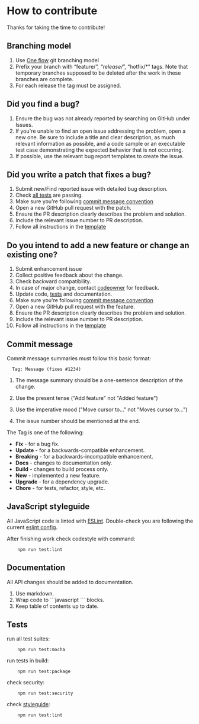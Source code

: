 # How to contribute

Thanks for taking the time to contribute!

## Branching model

1.  Use [One flow](https://www.endoflineblog.com/oneflow-a-git-branching-model-and-workflow) git branching model
2.  Prefix your branch with “feature/*”, “release/*”, “hotfix/\*” tags. Note that temporary branches supposed to be deleted after the work in these branches are complete.
3.  For each release the tag must be assigned.

## Did you find a bug?

1.  Ensure the bug was not already reported by searching on GitHub under Issues.
2.  If you're unable to find an open issue addressing the problem, open a new one. Be sure to include a title and clear description, as much relevant information as possible, and a code sample or an executable test case demonstrating the expected behavior that is not occurring.
3.  If possible, use the relevant bug report templates to create the issue.

## Did you write a patch that fixes a bug?

1.  Submit new/Find reported issue with detailed bug description.
2.  Check [all tests](#tests) are passing.
3.  Make sure you're following [commit message convention](#commit-message)
4.  Open a new GitHub pull request with the patch.
5.  Ensure the PR description clearly describes the problem and solution.
6.  Include the relevant issue number to PR description.
7.  Follow all instructions in the [template](PULL_REQUEST_TEMPLATE/pull_request_template.md)

## Do you intend to add a new feature or change an existing one?

1.  Submit enhancement issue
2.  Collect positive feedback about the change.
3.  Check backward compatibility.
4.  In case of major change, contact [codeowner](./CODEOWNERS) for feedback.
5.  Update code, [tests](#tests) and documentation.
6.  Make sure you're following [commit message convention](#commit-message)
7.  Open a new GitHub pull request with the feature.
8.  Ensure the PR description clearly describes the problem and solution.
9.  Include the relevant issue number to PR description.
10. Follow all instructions in the [template](PULL_REQUEST_TEMPLATE/pull_request_template.md)

## Commit message

Commit message summaries must follow this basic format:

      Tag: Message (fixes #1234)

1.  The message summary should be a one-sentence description of the change.

2.  Use the present tense ("Add feature" not "Added feature")

3.  Use the imperative mood ("Move cursor to..." not "Moves cursor to...")

4.  The issue number should be mentioned at the end.

The Tag is one of the following:

*   **Fix** - for a bug fix.
*   **Update** - for a backwards-compatible enhancement.
*   **Breaking** - for a backwards-incompatible enhancement.
*   **Docs** - changes to documentation only.
*   **Build** - changes to build process only.
*   **New** - implemented a new feature.
*   **Upgrade** - for a dependency upgrade.
*   **Chore** - for tests, refactor, style, etc.

## JavaScript styleguide

All JavaScript code is linted with [ESLint](https://eslint.org/).
Double-check you are following the current [eslint config](../.eslintrc).

After finishing work check codestyle with command:

        npm run test:lint

## Documentation

All API changes should be added to documentation.

1.  Use markdown.
2.  Wrap code to \`\`\`javascript \`\`\` blocks.
3.  Keep table of contents up to date.

## Tests

run all test suites:

        npm run test:mocha

run tests in build:

        npm run test:package

check security:

        npm run test:security

check [styleguide](#javascript-styleguide):

        npm run test:lint
